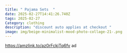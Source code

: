 ```yaml
---
title: " Pajama Sets  "
date: 2025-02-27T14:41:26.740Z
tags: 2025-02-27
Category: clothing
description: "discount auto applies at checkout "
image: img/beige-minimalist-mood-photo-collage-21-.png
---
```

https://amzlink.to/az0rFckjTq6fv ad
